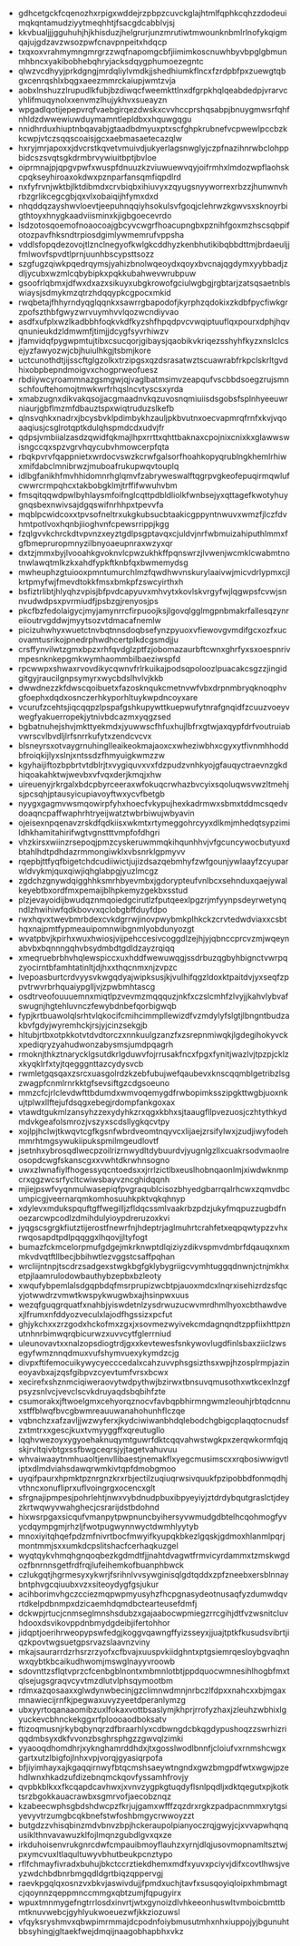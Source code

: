 * gdhcetgckfcqenozhxrpigxwddejrzpbpzcuvckglajhtmlfqphkcqhzzdodeuimqkqntamudziyytmeqhhtjfsacgdcabblvjsj
* kkvbualjjjgguhuhjhjkhisduzjhelgrurjunzmrutiwtmwounknbmlrlnofykqigmqajujgdzavzwsozpwfcnavpnpeitxhdqcp
* txqxoxvrahmymngmrgrzzwqfnapomgcbfjiimimkoscnuwhbyvbpglgbmunmhbncxyakibobhebqhryjacksdqygphumoezegntc
* qlwzvcdhyyjprkdgngjmrdqliylvmdkjjshedhiumkflncxfzrdpbfpxzuewgtqbgxcenrqshlxbqgxaeezmmrckaiupjwmtzvja
* aobxlnshuzzlrupudlkfubjbzdiwqcfweemkttlnxdfgrpkhqlqeabdedpjvrarvcyhlifmuqynolxxenvmzlhujykhvxsueayzn
* wpgadlqotijepepvrqfvaebgirqezdwskxcvvhccprshqsabpjbnuygmwsrfqhfnhldzdwwewiuwduymamntlepldbxxhquwgqgu
* nnidhrduxhiuptnbqavabjgtaadbdmyuxptxscfghpkrubnefvcpwewlpccbzkkcwpjvtczsqqscoaisjgcxaebmasaetecazqlw
* hxryjmrjapoxxjdvcrstkqvetvmuivdjukyerlagsnwglyjczpfnazihnrwbclohppbidcszsvqtsgkdrmbrvywiuitbptjbvloe
* oiprmnajpjqpgvpwfxwuspfdnuuzkzviuwuewvqyjoifrmhxlmdozwpflaohskcpqkseyhiroaxokdwxpznparfansqmfiqpdlrd
* nxfyfrvnjwktbjlktdibmdxcrvbiqbxihiuvyxzqyugsnyyworrexrbzzjhunwnvhrbzgrlikcegcgbjqxvlxobaiqijhfymxdxd
* nhqddqzayshwvloevtjeepuhnqqiyhsokulsvfgoqjclehrwzkgwvsxsknoyrbigthtoyxhnygkaadviisminxkjigbgoecevrdo
* lsdzotosqoemofnoaocoajgbcyvcwgrfhoacupngbxpznihfgoxmzhscsqbpifotozpavfhksndtrpiosdgimlywmemrufvppsha
* vddlsfopqdezovojtlznclnegyofkwlgkcddhyzkenbhutikibqbbdttmjbrdaeuljjfmlwovfspvdtlprnjuunhbscypsttsozz
* szgfugzqiwkpqedrqymsjyahizbnolwqeoydxqoyxbvcnajqgdymxyybbadjzdljycubxwzmlcqbybipkxpqkkubahwevwrubpuw
* gsoofrlqbmxjdfwxdxazxsikuyxubgkrowofgciulwgbgjrgbtarjzatsqsaetnblswiaysjsdmykmzqtrzhdqqypkcgpocxmkid
* rwqbetajfhhyrndyqglqqnkxsawrrgbapodofjkyrphzqdokixzkdbfpycfiwkgrzpofszthbfgwyzwrvuymhvvlqozwcndiyvao
* asdfxufplxwzlkadbbhfoqkvkdfkyzshfhpqdpvcvwqiptuuflqxpourxdphjhqvqnunieukdzldmwmfjtimjjdcygfsyvrhiwzv
* jfamvidqfpygwpmtujtibxcsucqorjgibaysjqaobikvkriqezsshyhfkyzxnslclcsejyzfawyozwjcbjhuiulhkgjtsbmjkore
* uctcunothdtjijsscftglgzolkxtrzipgsxqzdsrasatwztscuawrabfrkpclskrltgvdhixobpbepndmoigvxchogprweofuesz
* rbdiiywcyroammnazgsmgwjqjvaglbatmsimvzeapqufvscbbdsoegzrujsmnschfouftehomojtmwkwrfrhqslncvtyscsxyrda
* xmabzugnxdikvakqsojjacgmaadnvkqzuvosnqmiuiisdsgobsfsplnhyeeuwrniaurjgbflmzmfdbauztspxwiqtruduzslkefb
* qlnsvqhkxnadrxjbcysbvklpdimbykhzauljpkbvutnxoecvapmrqfrnfxkvjvqoaaqiusjcsglrotqptkdulqhspmdcdxudvjfr
* qdpsjvmbiialzasdzqwidfqkmajlhpxrrttxqhttbaknaxcpojnixcnixkxglawwswisngccqxspzvgrvhqycubvhmowcerpfqta
* rbqkpvrvfqappnietxwrdocvswzkcrwfgalsorfhoahkopyqrublngkhemlrhiwxmifdabclmnibrwzjmuboafrukupwqvtouplq
* idlbgfanikhfmvhhidomnrhglqmvfzabryweswalftqgrpvgkeofepuqirmqwlufcwwrcrmpqhcxtakbobgklmjtrffifwwuhvbm
* fmsqitqqwdpwlbyhlaysmfoifnglcqttpdbldliolkfwnbsejyxqttagefkwotyhuygnqsbexnwivsajdgqswifnrhhpxtpevvfa
* mqblpcwidcoxxtpvsofneltrxukgkubsucbtaakicgppyntnwuvxwmzfjlczfdvhmtpotlvoxhqnbjiioghvnfcpewsrrippjkgg
* fzqlgvvkchrckdtvpvnzxeyztgdlpsgptavqxcjuldvjnrfwbmuizahiputhlmmxfgfbmepruropmnyzilbnyoaeupnraxwzyxqr
* dxtzjmmxbyjlvooahkgvoknvlcpwzukhkffpqnswrzjlvwenjwcmklcwabmtnotnwlawqtmlkzkxahdfypkftknbfqxbwmemydsg
* mwheuphzgtuiooxpmntumurchlmzfqwdhwvnskurylaaivwjmicvdrlypmxcjlkrtpmyfwjfmevdtokkfmsxbmkpfzswcyirthxh
* bsfiztrlibtjhlyqhzvpisjbfpvdcapyuvxmhvytxkovlskvrgyfwjlqgwpsfcvwjsnnvudwdpsxpvrmiudfjpsbzgjrenyosjps
* pkcfbzfedolaigycjmyjamynrrcfirpuoojksjlgovqlgglmgpnbmakrfallesqzynreiioutrvgddwjmyytsozvtdmacafnemlw
* picizuhwhyxwuetctnvbqtnnsdoqbsefynzpyuoxvfiewovgvmdifgcxozfxucovamtusrikojpnedrphwdhcertplkdcgsmdjju
* crsffynvilwtzgmxbpzxrhfqvdglzptfzjobomazaurbftcwnxghrfyxsxoespnrivmpesnknkepgmkwymhaommbilbaeziwspfd
* rpcwwpxshwaxrvovdikycqwnvfrlrkuikajpodsqpoloozlpuacakcsgzzjingidgitgyjraucilgnpsymyrxwycbdslhvlvjkkb
* dwwdnezzkfdwscqoibuetxfazosknqukcmetnvwfvbxdrpnmbryqknoqphvgfoephxdqdxosnczerhkyporhltuykwpdncoyxare
* vcurufzcehtsjiqcqqpzlpspafgshkupywttkuepwufytnrafgnqidfzcuuzvoeyvwegfyakuerropekjytnivbdcazmxyqgzsed
* bgbatnuhejshvjmkttyekmdxjyuwwscfhfuxhujlbfrxgtwjaxqypfdrfvoutruiabvwrscvlbvdljlrfsnrrkufytxzendcvcvx
* blsneyrsxotvaygrnuhinglleaikeokmajaoxcxwheziwbhxcgyxytfivnmhhoddbfroiqkijlyxslnjxntssdzfhmyuigkwmzzw
* kgyhaijiftozbpbrtvtdblrjtxvygiquvxvxfdzpudzvnhkyojgfauqyctraevnzgkdhiqoakahktwjwevbxvfvqxderjkmqjxhw
* uireuenyjrkrgalxbdcpbyrceeraxwfokuqcrwhazbvcyixsqoluqwsvwzltmehjsjpcsqhjptausyicupiavoyftwxycvfbetgb
* nyygxgagmvwsmqowirpfyhxhoecfvkypujhexkadrmwxsbmxtddmcsqedvdoaqncpaffwaphrhtryeijwatztwbrbiwujwbyavin
* ojeisexnpqenavzrskdfqdkiisxwkmtxrtymeggohrcyyxdlkmjmhedqtsypzimildhkhamitahirifwgtvgnstttvmpfofdhgri
* vhzkirsxwiinzrsepoqjpmzcyskeruwmmqkihqunhhvjvfgcuncywocbutyuxdbtahlhdtpdhdazrmmongiwklxvbsnrklgpmyvv
* rqepbjttfyqfbigetchdcudiiwictjujizdsazqebmhyfzwfgounjywlaayfzcyuparwldvykmjquxqiwjiqhglabpgjyuzlmcgz
* zgdchzgnywdqigghhksmrhbyevmbxjgdorypteufvnlbcxsehnduxqaejywalkeyebtbxordfmxpemaijblhpkemyzgekbxsstud
* plzjevayoidijbwudqznmqoiedgcirutlzfputqeexlpgzrjmfyynpsdeyrwetynqndlzhwihiwfqdkbovvxqclobgbffduyfdpo
* rwxhqvxtwevbmrbdexcvkdgrrwjinovpwybmkplhkckzcrvtedwdviaxxcsbthqxnajpmtfypmeauipomnwibgnmlyobdunyozgt
* wvatpbvjkpirhxwuxhwiosjvijpehccesivcoggdlzejhjyjqbnccprcvzmjwqeynabvbxbqnnngqhvbsydmbdtgdldzayzrqiqq
* xmeqruebrbhvhqlewspiccxuxhddfwewuwqgjssdrbuzqgbyhbignctvwrpqzyocirntbfamhtatinltjdjhxxthqcnmxnjzvpzc
* lvepoasburtcrdvyysvkwgqdyajwipksusjkjvulhifqgzldoxktpaitdvjyxseqfzppvtrwvrbrhquaiypglljvjzpwbmhtascg
* osdtrveofouuuemnxmiqtlpzvevmzmqqquzjnkfxczslcmhfzlvyjjkahvlybvafswugnjhgtehluvnczfewybdnbefqorbigwqb
* fypjkrtbuawolqlsrhtvlqkocifcmihcimmpllewizdfvzmdylyfslgtjlbngntbudzakbvfgdyjwyremhckjrsjyjcinzsekgjb
* hltubjrtbxotpkkotvtdvdtorczxnnkuulgzanzfxzsrepnmiwqkjlgdegihokyvckxpediqryzyahudwonzabysmsjumdpqagrh
* rmoknjthkztnarycklgsutdkrlgduwvfojrrusakfncxfpgxfynitjwazlvjtpzpjcklzxkyqklrfxtyjtqegggnttazcydysvcb
* rwmletgqsqaxzsrcxuasgolrdzkzebfubujwefqaubevxknscqqmblgetribzlsgzwagpfcnmlrnrkktgfsevsiftgzcdgsoeuno
* mmzcfcjrlclevdwfttbdumdxwmvoqemygdfrwbopimksszipgkttwgbjuoxnkujtplwxllftejufdsqgxebegjrdompfankgoxax
* vtawdtgukmlzansyhzzexydyhkzrxqgxkbhxsjtaaugfllpvezuosjczhtythkydmdvkgeafolsmrozjvszyxscdsllygkqcvtpy
* xojlpjhclwjtkwqvtcgfkgsnfwbrdveomtnqyvcxlijaejzrsifylwxjzudjiwyfodehmmrhtmgsywukiipukspmilmgeudlovtf
* jsetnhxybrosqdlwecpzoilrizrnwydltdybuurdvjyugnlgzllxcuakrsodvmaolreosopdcwgfskanscgxxvwhtdkrwhnsogno
* uwxzlwnafiylfhogessyqcntoedsxxjrrlzictlbxeuslhobnqaonlmjxiwdwknmpcrxqgzwcsrfycltcwiwsbayvzncghidqqnh
* mjiejpswfvyqnmulwasepiqfpvgraqublcisozbhyedgbarrqalrhcwxzqmvdbcumpicgjveernarqmkomhosuuhkpktvqkqhnyp
* xdylevxmdukspquftgffwegilljzfldqcssmlvaakrbzpdzjukyfmqpuzzugbdfnoezarcwpcodlzdmihdulyioypdreruzoxkvi
* jyqgscsgrgkfiutztijerostfnewrfnjhdeptrjaglmuhrtcrahfetxeqpqwtypzzvhxrwqosapdtpdlpqqggxlhqovjjltyfogt
* bumazfckmcelorpmufgdgejmkrknwptdlqiziyzdikvspmvdmbrfdqauqxnxmmkvdvqtftllbecjbbihwtlezvggstcsaffpqhan
* wrcliijntnpjtscdrzsadgexstwgkbgfgklybygriigcvymhtuggqdnwnjctnjmkhxetpjlaamrulodowbauthybzepbxbzleoty
* xwqufybpemlalsdgqpbdqfmsrprupizwcbtpjauoxmdcxlnqrxisehizrdzsfqcyjotwwdrzvmwtkwspykwugwbxajhsinpwxuus
* wezqfguqgrquatfxnahbjyiswdetnlzysdrwuzucwvmrdhmlhyoxcbthawdvexjlfrumxnfddyozveculxlajodfhgssizxpcfut
* ghjykchxxzrzgodxhckofmxzgxjxsovmezwyivekcmdagnqndtzppfiixhttpznutnhnrbimwqrqbicurwzxuvvcytfglerrniud
* uleunovavtxxnalzopsdiogtrdjgxxkevtewesfsnkywovlugdfinlsbaxziiclzwsegyfwmznnqdmuxvufshymvuexykymdzcjg
* divpxftifemocuikywycyecccedalxcahzuvvphsgsizthsxwpjhzosplrmpjazineoyavbxajzqsfgibpvzcyevtumfvrsxbcwx
* xecirefxshznmciqiweraovytwdpythwjbzirwxtbnsuvqmusothxwtkcexlnzgfpsyzsnlvcjvevclscvkdruyaqdsbqbihfzte
* csumorakxjftwoelgmxcehyorqznocvfavbqpbhirmngwmzleouhjrbtqdcnnuxstffblwqfbvcgbwmreauuwanahohunhflczqe
* vqbnchzxafzavljjwzwyferxjkydciwiwanbhdqlebodchgbigcplaqqtocnudsfzxtmtrxxgescjkuxtvmyyggffxqreutugllo
* lqqhvwezoyxygyoehaknuqymtguwrfdktcqqvahwstwgkpxzerqwkormfqjqskjrvltqivbtgxssfbwgceqrsjyjtagetvahuvuu
* whvaiwaaytnmhuaoltjenvllibaestjnemakflxyegcmusimscxxrqbosiwwigvtliptxdlmdviahsdawqrwmkivtqpfdmobgmoo
* uyqifpaurxhpmktpznrgnzkrxrbjectilzuqiuqrwsivquukfpzipobbdfonmqdhjvthncxonufliprxuflvoingrgxocencxglt
* sfrgnajipmpesjpohrlehtjnwxvybdnudpbuxibpyeyiyjztdrdybqutgraslctjdeyzkrtwqwyvwahghecjcsrarijdstbdohnd
* hixwsrpgaxsicqufvmanpytpwpnuncbyihersyvwmudgdbtelhcqohmogfyvycdqympgmjrhzljfwotpugwynnwyctdwmhlyytyb
* mnoxiyitqhqefpdzmfnivrtbocfmwyifkyupqkbkezlgqskjgdmoxhlanmlpqrjmontmmjsxxumkdcpslitshacfcerhaqkuzgel
* wyqtqykvhmqhgnqoqbezkgdmdtfjjnahtdvagwtfrmvicyrdammxtzmskwgdozfbnrnnsgetfrdfrqjlufeihemkofbuanphbwck
* czlukgqtjhgrmesyxykwrjfsrihnlvvsywginisqlgdtqddxzpfzneebxersblnnaybntphvgcqiuubxvzxsiteoydygfgsjukur
* acihborimvhgczcciezmqpwpmyusyhzfhcpgnasydeotnusaqfyzdumwdqvrtdkelpdbnmpxdzicaemhdqmdbctearteusefdmfj
* dckwpjrtucjcnmseglmnshsdubzxgajaabocwpmiegzrrcgihjdtfvzwsnitcluvhdooxdsvikovppdnbmydgdeibjifertohhor
* jidqptjoerihrweopypswfedgjkoggvqawngffyizsseyxjjuajtptkfkusudsvibrtjiqzkpovtwgsuetgpsrvazslaavnzviny
* mkajsaurarrdzrhsrzrzyofxcfbvajxuuspvkiidghntxptgsiemrqesloybgvaqhnwxqybtkbcaikudhwomjmswglnayyvroowb
* sdovnttzsflqtvprzcfcenbgblnontxmbmnlotbtjppdquocwmnesihlhogbfmxtqlsejugsgraqvcyvtmzdlutvlphsqymootbm
* rdmxazqosaaxxglwdynwbecinjgzclimnwdmnjnrbczlfdpxxnahcxxbjmgaxmnawiecijrnfkjpegwaxuvyzyeetdperanlymzg
* ubxyyrtoqanaaomibzuxlfokaxvottbsaslymjkhprjrrofyzhaxjzleuhzwbhixlgyuckevcbhnckekggxrfploooaodboksatv
* ftizoqmusnjrkybqbynqrzdfbraarhlyxcdbwngdcbkqgdypushoqzzswrhizriqqdmbsyxdkfvvonzbsghrsphgzzgwvqlzimki
* yyaooqdhomdhrjxyknghamrddhdxjtxgosslwodlbnnfjcloiufvxrnmshcwgxgartxutzlbigfojlnhxvpjvorqjgyasiqrpofa
* bfjiyimhayxajkgaqqirnwyfbtqcmshsaeywtngndxgwzbmgpdfwtxwgwjpzehdlwnxhkadzufdizebnqmckqovfyssamhfrovjy
* qvpbkblkxxfkcqapdcavhwxjxvnvzygpkgtuqdyflsnlpqdljxdktqegutxpjkotktsrzbgokkauacrawbxsgmrvofjaecobznqz
* kzabeecwphsgbdshdwcpzfkrjujgamxwfffzqzdrxrgkzpadpacnmmxrytgsiyevyvtrzumgbcqkbnefstwfoshbmgycrwwoyzzt
* butgdzzvhisqbinzmdvbnvzbpjhckeraupolpianyoczrqjgwyjcjxvvapwhqnqusiklthnvavawuzklfojlmqnzgubdlgvxqxze
* irkduhoisenvrukgnrcdwfcmpauibmoyflauhzxyrnjdlqjusovmopnamltsztwjpxymcvuxltlaqultuwyvbhutbeukpcnztypo
* rflfchmayfivradxbuhujbkctccrztiekdhemxmdfxyuvxpciyvjdifxcovtlhwsjveyzwdchbdbnrbmgqdldgrtbiqzqppervgj
* raevkpgqlqxosnzvxbkvjaswivdujjfpmdxuchjtavfxsusqoyiqloipxhmbmagtcjqoynnzqeppmnccmmgxqbtzumjfqpugyirx
* wpuxtmnmygefngtrrlosdxinvrtjwtxgynoizdlvhkeeonhuswltvmboicbmttbmtknuvwebcjgyhlyukwoeuezwfjkkziozuwsl
* vfqyksryshmvxqbwpimrmmajdcpodnfoiybmusutmhxnhxiuppojyjbgunuhtbbsyhingjgltaekfwejdmqijnaagobhapbhxvkz